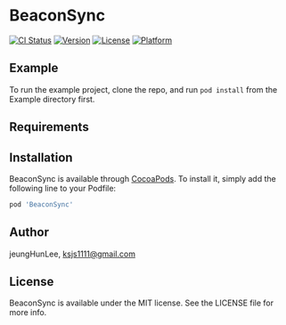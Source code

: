 # BeaconSync

[![CI Status](https://img.shields.io/travis/jeungHunLee/BeaconSync.svg?style=flat)](https://travis-ci.org/jeungHunLee/BeaconSync)
[![Version](https://img.shields.io/cocoapods/v/BeaconSync.svg?style=flat)](https://cocoapods.org/pods/BeaconSync)
[![License](https://img.shields.io/cocoapods/l/BeaconSync.svg?style=flat)](https://cocoapods.org/pods/BeaconSync)
[![Platform](https://img.shields.io/cocoapods/p/BeaconSync.svg?style=flat)](https://cocoapods.org/pods/BeaconSync)

## Example

To run the example project, clone the repo, and run `pod install` from the Example directory first.

## Requirements

## Installation

BeaconSync is available through [CocoaPods](https://cocoapods.org). To install
it, simply add the following line to your Podfile:

```ruby
pod 'BeaconSync'
```

## Author

jeungHunLee, ksjs1111@gmail.com

## License

BeaconSync is available under the MIT license. See the LICENSE file for more info.
